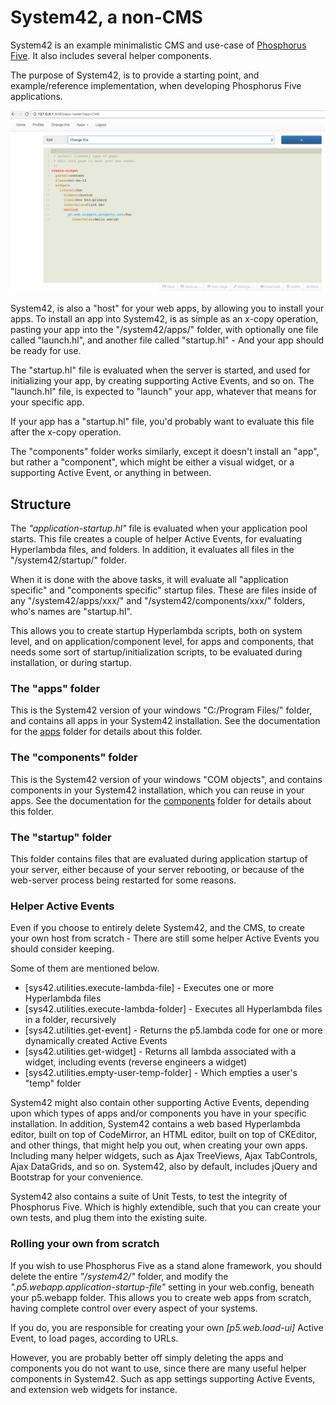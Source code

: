System42, a non-CMS
========

System42 is an example minimalistic CMS and use-case of [Phosphorus Five](https://github.com/polterguy/phosphorusfive).
It also includes several helper components.

The purpose of System42, is to provide a starting point, and example/reference implementation,
when developing Phosphorus Five applications.

![alt screenshot](screenshot.png)

System42, is also a "host" for your web apps, by allowing you to install your apps.
To install an app into System42, is as simple as an x-copy operation, pasting your app 
into the "/system42/apps/" folder, with optionally one file called "launch.hl",
and another file called "startup.hl" - And your app should be ready for use.

The "startup.hl" file is evaluated when the server is started, and used for initializing
your app, by creating supporting Active Events, and so on. The "launch.hl" file,
is expected to "launch" your app, whatever that means for your specific app.

If your app has a "startup.hl" file, you'd probably want to evaluate this file after the x-copy
operation.

The "components" folder works similarly, except it doesn't install an "app", but rather a "component", which
might be either a visual widget, or a supporting Active Event, or anything in between.

## Structure

The _"application-startup.hl"_ file is evaluated when your application pool starts. This file creates a 
couple of helper Active Events, for evaluating Hyperlambda files, and folders. In addition, it evaluates 
all files in the "/system42/startup/" folder.

When it is done with the above tasks, it will evaluate all "application specific" and "components specific"
startup files. These are files inside of any "/system42/apps/xxx/" and "/system42/components/xxx/" folders, 
who's names are "startup.hl".

This allows you to create startup Hyperlambda scripts, both on system level, and on application/component level, 
for apps and components, that needs some sort of startup/initialization scripts, to be evaluated during installation,
or during startup.

### The "apps" folder

This is the System42 version of your windows "C:/Program Files/" folder, and contains 
all apps in your System42 installation. See the documentation for the [apps](apps/)
folder for details about this folder.

### The "components" folder

This is the System42 version of your windows "COM objects", and contains components in your System42 installation, 
which you can reuse in your apps. See the documentation for the [components](components/) folder for details about this folder.

### The "startup" folder

This folder contains files that are evaluated during application startup of your server, either because of your 
server rebooting, or because of the web-server process being restarted for some reasons.

### Helper Active Events

Even if you choose to entirely delete System42, and the CMS, to create your own host from scratch - There are still some helper 
Active Events you should consider keeping.

Some of them are mentioned below.

* [sys42.utilities.execute-lambda-file] - Executes one or more Hyperlambda files
* [sys42.utilities.execute-lambda-folder] - Executes all Hyperlambda files in a folder, recursively
* [sys42.utilities.get-event] - Returns the p5.lambda code for one or more dynamically created Active Events
* [sys42.utilities.get-widget] - Returns all lambda associated with a widget, including events (reverse engineers a widget)
* [sys42.utilities.empty-user-temp-folder] - Which empties a user's "temp" folder

System42 might also contain other supporting Active Events, depending upon which types of apps and/or components you have in your specific
installation. In addition, System42 contains a web based Hyperlambda editor, built on top of CodeMirror, an HTML editor,
built on top of CKEditor, and other things, that might help you out, when creating your own apps. Including many helper widgets, such
as Ajax TreeViews, Ajax TabControls, Ajax DataGrids, and so on. System42, also by default, includes jQuery and Bootstrap for your
convenience.

System42 also contains a suite of Unit Tests, to test the integrity of Phosphorus Five. Which is highly extendible, such that you can 
create your own tests, and plug them into the existing suite.

### Rolling your own from scratch

If you wish to use Phosphorus Five as a stand alone framework, you should delete the entire _"/system42/"_ folder, 
and modify the _".p5.webapp.application-startup-file"_ setting in your web.config, beneath your p5.webapp folder. 
This allows you to create web apps from scratch, having complete control over every aspect of your systems.

If you do, you are responsible for creating your own *[p5.web.load-ui]* Active Event, to load pages, according to URLs.

However, you are probably better off simply deleting the apps and components you do not want to use, since 
there are many useful helper components in System42. Such as app settings supporting Active Events, and extension web widgets for instance.




